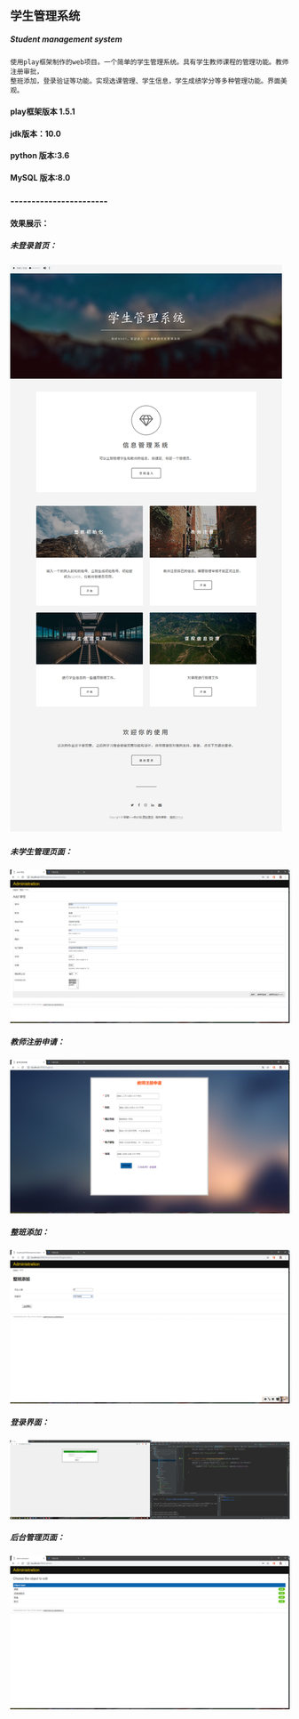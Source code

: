  
## **学生管理系统**
##### Student management system
    使用play框架制作的web项目。一个简单的学生管理系统。具有学生教师课程的管理功能。教师注册审批，
    整班添加，登录验证等功能。实现选课管理、学生信息，学生成绩学分等多种管理功能。界面美观。
#### play框架版本 1.5.1 
#### jdk版本：10.0
#### python 版本:3.6
#### MySQL 版本:8.0
### -----------------------
#### 效果展示：
##### 未登录首页：
![image](https://github.com/shencang/SMS/blob/master/runphoto/学生管理系统首页.png)
##### 未学生管理页面：
![image](https://github.com/shencang/SMS/blob/master/runphoto/学生注册和管理.png)
##### 教师注册申请：
![image](https://github.com/shencang/SMS/blob/master/runphoto/教师注册申请.png)
##### 整班添加：
![image](https://github.com/shencang/SMS/blob/master/runphoto/整班添加1.png)
##### 登录界面：
![image](https://github.com/shencang/SMS/blob/master/runphoto/登录界面.png)
##### 后台管理页面：
![image](https://github.com/shencang/SMS/blob/master/runphoto/管理后台.png)